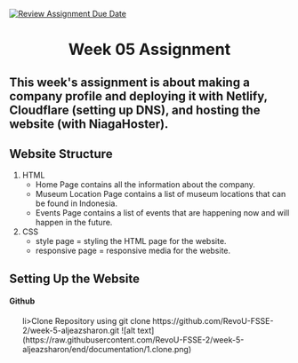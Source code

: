 [![Review Assignment Due Date](https://classroom.github.com/assets/deadline-readme-button-24ddc0f5d75046c5622901739e7c5dd533143b0c8e959d652212380cedb1ea36.svg)](https://classroom.github.com/a/f6dTnkNL)
<h1 align="center"> Week 05 Assignment </h1>

## This week's assignment is about making a company profile and deploying it with Netlify, Cloudflare (setting up DNS), and hosting the website (with NiagaHoster).

## Website Structure
1. HTML
    - Home Page contains all the information about the company.
    - Museum Location Page contains a list of museum locations that can be found in Indonesia.
    - Events Page contains a list of events that are happening now and will happen in the future.
2. CSS
    - style page = styling the HTML page for the website.
    - responsive page = responsive media for the website.

## Setting Up the Website
#### Github
<ol>
li>Clone Repository using git clone https://github.com/RevoU-FSSE-2/week-5-aljeazsharon.git
![alt text](https://raw.githubusercontent.com/RevoU-FSSE-2/week-5-aljeazsharon/end/documentation/1.clone.png)
</li>
</ol>
